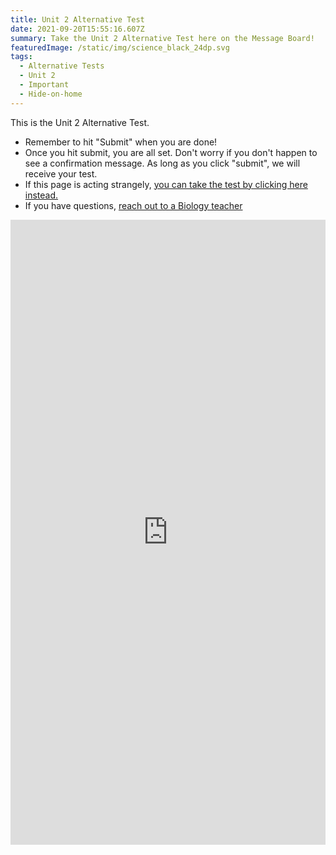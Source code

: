 ```yaml
---
title: Unit 2 Alternative Test
date: 2021-09-20T15:55:16.607Z
summary: Take the Unit 2 Alternative Test here on the Message Board!
featuredImage: /static/img/science_black_24dp.svg
tags:
  - Alternative Tests
  - Unit 2
  - Important
  - Hide-on-home
---
```


This is the Unit 2 Alternative Test.

- Remember to hit "Submit" when you are done!
- Once you hit submit, you are all set. Don't worry if you don't happen to see a confirmation message. As long as you click "submit", we will receive your test.
- If this page is acting strangely, [you can take the test by clicking here instead.](https://docs.google.com/forms/d/e/1FAIpQLScvK1k533tRdj-2eWJ7P1euYxh1zhLc-pmNxrGfhekj62wfdA/viewform?usp=sf_link)
- If you have questions, [reach out to a Biology teacher](/contact)

<iframe src="https://docs.google.com/forms/d/e/1FAIpQLScvK1k533tRdj-2eWJ7P1euYxh1zhLc-pmNxrGfhekj62wfdA/viewform?embedded=true" width="100%" height="1000px" frameborder="0" marginheight="0" marginwidth="0">Loading…</iframe>
